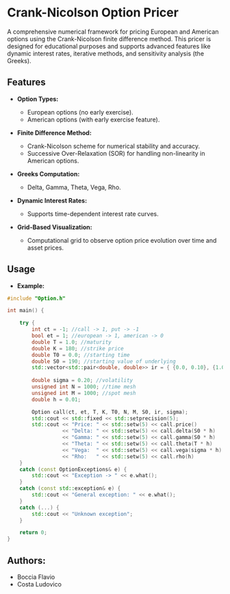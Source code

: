 # Crank-Nicolson Option Pricer

A comprehensive numerical framework for pricing European and American options using the Crank-Nicolson finite difference method. This pricer is designed for educational purposes and supports advanced features like dynamic interest rates, iterative methods, and sensitivity analysis (the Greeks).

## Features

- **Option Types:**
  - European options (no early exercise).
  - American options (with early exercise feature).

- **Finite Difference Method:**
  - Crank-Nicolson scheme for numerical stability and accuracy.
  - Successive Over-Relaxation (SOR) for handling non-linearity in American options.

- **Greeks Computation:**
  - Delta, Gamma, Theta, Vega, Rho.

- **Dynamic Interest Rates:**
  - Supports time-dependent interest rate curves.

- **Grid-Based Visualization:**
  - Computational grid to observe option price evolution over time and asset prices.

## Usage

- **Example:**

```cpp
#include "Option.h"

int main() {

	try {
		int ct = -1; //call -> 1, put -> -1
		bool et = 1; //european -> 1, american -> 0
		double T = 1.0; //maturity
		double K = 180; //strike price
		double T0 = 0.0; //starting time
		double S0 = 190; //starting value of underlying
		std::vector<std::pair<double, double>> ir = { {0.0, 0.10}, {1.0, 0.10} }; //discrete interest rate curve
		
		double sigma = 0.20; //volatility
		unsigned int N = 1000; //time mesh
		unsigned int M = 1000; //spot mesh
		double h = 0.01;

		Option call(ct, et, T, K, T0, N, M, S0, ir, sigma);
		std::cout << std::fixed << std::setprecision(5);
		std::cout << "Price: " << std::setw(5) << call.price()             << std::endl
			      << "Delta: " << std::setw(5) << call.delta(S0 * h)   << std::endl
			      << "Gamma: " << std::setw(5) << call.gamma(S0 * h)   << std::endl
			      << "Theta: " << std::setw(5) << call.theta(T * h)    << std::endl
			      << "Vega:  " << std::setw(5) << call.vega(sigma * h) << std::endl
			      << "Rho:   " << std::setw(5) << call.rho(h)          << std::endl;
	}
	catch (const OptionExceptions& e) {
		std::cout << "Exception -> " << e.what();
	}
	catch (const std::exception& e) {
		std::cout << "General exception: " << e.what();
	}
	catch (...) {
		std::cout << "Unknown exception";
	}

    return 0;
}
```

## Authors:
- Boccia Flavio
- Costa Ludovico
